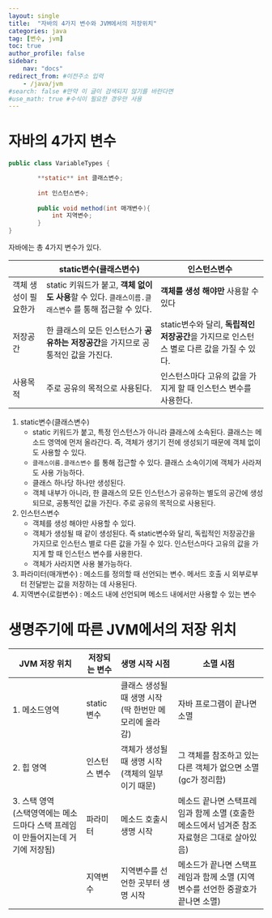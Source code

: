 ```yaml
---
layout: single
title:  "자바의 4가지 변수와 JVM에서의 저장위치"
categories: java
tag: [변수, jvm]
toc: true
author_profile: false
sidebar:
    nav: "docs"
redirect_from: #이전주소 입력
    - /java/jvm
#search: false #만약 이 글이 검색되지 않기를 바란다면
#use_math: true #수식이 필요한 경우만 사용
---
```


# 자바의 4가지 변수

```java
public class VariableTypes {

		**static** int 클래스변수;
		
		int 인스턴스변수;
		
		public void method(int 매개변수){
			int 지역변수;
		}
}
```

자바에는 총 4가지 변수가 있다.

|  | static변수(클래스변수) | 인스턴스변수 |
| --- | --- | --- |
| 객체 생성이 필요한가 | static 키워드가 붙고, **객체 없이도 사용**할 수 있다. `클래스이름.클래스변수` 를 통해 접근할 수 있다. | **객체를 생성 해야만** 사용할 수 있다 |
| 저장공간 | 한 클래스의 모든 인스턴스가 **공유하는 저장공간**을 가지므로 공통적인 값을 가진다. | static변수와 달리, **독립적인 저장공간**을 가지므로 인스턴스 별로 다른 값을 가질 수 있다. |
| 사용목적 | 주로 공유의 목적으로 사용된다. | 인스턴스마다 고유의 값을 가지게 할 때 인스턴스 변수를 사용한다. |

1. static변수(클래스변수)
    - static 키워드가 붙고, 특정 인스턴스가 아니라 클래스에 소속된다. 클래스는 메소드 영역에 먼저 올라간다. 즉, 객체가 생기기 전에 생성되기 때문에 객체 없이도 사용할 수 있다.
    - `클래스이름.클래스변수` 를 통해 접근할 수 있다. 클래스 소속이기에 객체가 사라져도 사용 가능하다.
    - 클래스 하나당 하나만 생성된다.
    - 객체 내부가 아니라, 한 클래스의 모든 인스턴스가 공유하는 별도의 공간에 생성되므로, 공통적인 값을 가진다. 주로 공유의 목적으로 사용된다.
2. 인스턴스변수
    - 객체를 생성 해야만 사용할 수 있다.
    - 객체가 생성될 때 같이 생성된다. 즉 static변수와 달리, 독립적인 저장공간을 가지므로 인스턴스 별로 다른 값을 가질 수 있다. 인스턴스마다 고유의 값을 가지게 할 때 인스턴스 변수를 사용한다.
    - 객체가 사라지면 사용 불가능하다.
3. 파라미터(매개변수) : 메소드를 정의할 때 선언되는 변수. 메서드 호출 시 외부로부터 전달받는 값을 저장하는 데 사용된다. 
4. 지역변수(로컬변수) : 메소드 내에 선언되며 메소드 내에서만 사용할 수 있는 변수


# 생명주기에 따른 JVM에서의 저장 위치

| JVM 저장 위치 | 저장되는 변수 | 생명 시작 시점 | 소멸 시점 |
| --- | --- | --- | --- |
| 1. 메소드영역 | static 변수 | 클래스 생성될 때 생명 시작 (딱 한번만 메모리에 올라감) | 자바 프로그램이 끝나면 소멸 |
| 2. 힙 영역 | 인스턴스 변수 | 객체가 생성될 때 생명 시작 (객체의 일부이기 때문) | 그 객체를 참조하고 있는 다른 객체가 없으면 소멸(gc가 정리함) |
| 3. 스택 영역 <br> (스택영역에는 메소드마다 스택 프레임이 만들어지는데 거기에 저장됨) | 파라미터 | 메소드 호출시 생명 시작 | 메소드 끝나면 스택프레임과 함께 소멸 (호출한 메소드에서 넘겨준 참조 자료형은 그대로 살아있음) |
|  | 지역변수 | 지역변수를 선언한 곳부터 생명 시작 | 메소드가 끝나면 스택프레임과 함께 소멸 (지역변수를 선언한 중괄호가 끝나면 소멸) |
